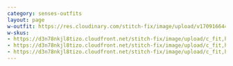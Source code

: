 ```yaml
---
category: senses-outfits
layout: page
w-outfit: https://res.cloudinary.com/stitch-fix/image/upload/v1709166446/Style_studio/Styleshuffle/2023-06-14_ISOF_FY24Q1_W_C25_9527.jpg
w-skus:
- https://d3n78nkjl8tizo.cloudfront.net/stitch-fix/image/upload/c_fit,h_720,w_862/v1673054680/tzxkcnr5v90mwhcp2zaq.jpg
- https://d3n78nkjl8tizo.cloudfront.net/stitch-fix/image/upload/c_fit,h_720,w_862/v1694241484/ipagw2bpgybdkwo5uykt.jpg
- https://d3n78nkjl8tizo.cloudfront.net/stitch-fix/image/upload/c_fit,h_720,w_862/v1650068216/rme0oge6iatnfwbm5nfk.jpg
---
```


